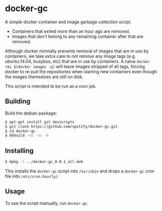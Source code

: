 docker-gc
=========

A simple docker container and image garbage collection script.

* Containers that exited more than an hour ago are removed.
* Images that don't belong to any remaining container after that are removed.

Although docker normally prevents removal of images that are in use by
containers, we take extra care to not remove any image tags (e.g. ubuntu:14.04,
busybox, etc) that are in use by containers. A naive `docker rmi $(docker images
-q)` will leave images stripped of all tags, forcing docker to re-pull the
repositories when starting new containers even though the images themselves are
still on disk.

This script is intended to be run as a cron job.

Building
--------

Build the debian package:

```sh
$ apt-get install git devscripts
$ git clone https://github.com/spotify/docker-gc.git
$ cd docker-gc
$ debuild -us -uc -b
```


Installing
----------

```sh
$ dpkg -i ../docker-gc_0.0.1_all.deb
```

This installs the `docker-gc` script into `/usr/sbin` and drops a `docker-gc` cron
file into `/etc/cron.hourly/`.


Usage
-----

To use the script manually, run `docker-gc`.
